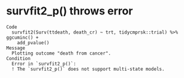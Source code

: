 # survfit2_p() throws error

    Code
      survfit2(Surv(ttdeath, death_cr) ~ trt, tidycmprsk::trial) %>% ggcuminc() +
        add_pvalue()
    Message
      Plotting outcome "death from cancer".
    Condition
      Error in `survfit2_p()`:
      ! The `survfit2_p()` does not support multi-state models.

